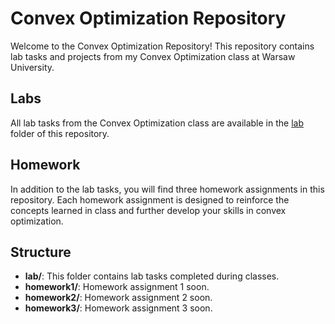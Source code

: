 # Convex Optimization Repository

Welcome to the Convex Optimization Repository! This repository contains lab tasks and projects from my Convex Optimization class at Warsaw University.

## Labs

All lab tasks from the Convex Optimization class are available in the [lab](https://github.com/lkowalik/ConvexOptimization2024) folder of this repository.

## Homework

In addition to the lab tasks, you will find three homework assignments in this repository. Each homework assignment is designed to reinforce the concepts learned in class and further develop your skills in convex optimization.

## Structure

- **lab/**: This folder contains lab tasks completed during classes.
- **homework1/**: Homework assignment 1 soon.
- **homework2/**: Homework assignment 2 soon.
- **homework3/**: Homework assignment 3 soon.
